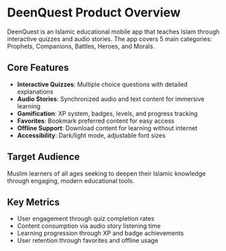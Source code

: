 # DeenQuest Product Overview

DeenQuest is an Islamic educational mobile app that teaches Islam through interactive quizzes and audio stories. The app covers 5 main categories: Prophets, Companions, Battles, Heroes, and Morals.

## Core Features
- **Interactive Quizzes**: Multiple choice questions with detailed explanations
- **Audio Stories**: Synchronized audio and text content for immersive learning
- **Gamification**: XP system, badges, levels, and progress tracking
- **Favorites**: Bookmark preferred content for easy access
- **Offline Support**: Download content for learning without internet
- **Accessibility**: Dark/light mode, adjustable font sizes

## Target Audience
Muslim learners of all ages seeking to deepen their Islamic knowledge through engaging, modern educational tools.

## Key Metrics
- User engagement through quiz completion rates
- Content consumption via audio story listening time
- Learning progression through XP and badge achievements
- User retention through favorites and offline usage